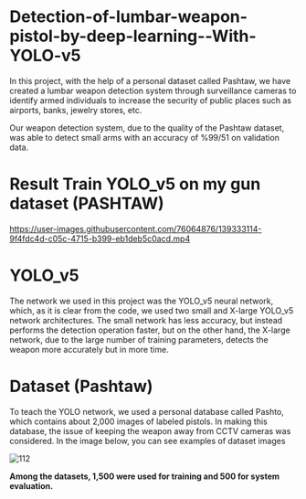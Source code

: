 # Detection-of-lumbar-weapon-pistol-by-deep-learning--With-YOLO-v5

In this project, with the help of a personal dataset called Pashtaw, we have created a lumbar weapon detection system through surveillance cameras to identify armed individuals to increase the security of public places such as airports, banks, jewelry stores, etc.

Our weapon detection system, due to the quality of the Pashtaw dataset, was able to detect small arms with an accuracy of %99/51 on validation data.


# Result Train YOLO_v5 on my gun dataset (PASHTAW)

https://user-images.githubusercontent.com/76064876/139333114-9f4fdc4d-c05c-4715-b399-eb1deb5c0acd.mp4

# YOLO_v5

The network we used in this project was the YOLO_v5 neural network, which, as it is clear from the code, we used two small and X-large YOLO_v5 network architectures.
The small network has less accuracy, but instead performs the detection operation faster, but on the other hand, the X-large network, due to the large number of training parameters, detects the weapon more accurately but in more time.

# Dataset  (Pashtaw)

To teach the YOLO network, we used a personal database called Pashto, which contains about 2,000 images of labeled pistols. In making this database, the issue of keeping the weapon away from CCTV cameras was considered.
In the image below, you can see examples of dataset images

![112](https://user-images.githubusercontent.com/76064876/139485790-3aba94ba-7347-4afb-8e14-8c682d40732b.JPG)

<b>Among the datasets, 1,500 were used for training and 500 for system evaluation. </b>
